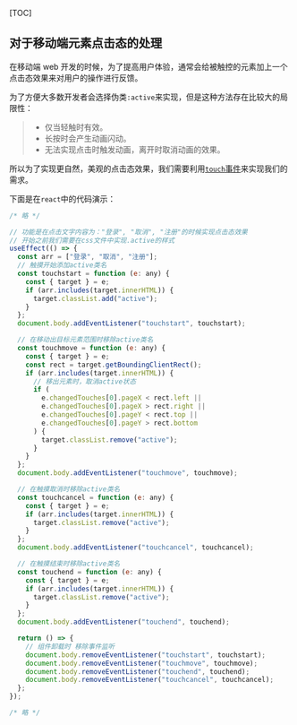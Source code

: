 [TOC]

## 对于移动端元素点击态的处理

在移动端 web 开发的时候，为了提高用户体验，通常会给被触控的元素加上一个点击态效果来对用户的操作进行反馈。

为了方便大多数开发者会选择伪类`:active`来实现，但是这种方法存在比较大的局限性：

> - 仅当轻触时有效。
> - 长按时会产生动画闪动。
> - 无法实现点击时触发动画，离开时取消动画的效果。

所以为了实现更自然，美观的点击态效果，我们需要利用[`touch`事件](https://developer.mozilla.org/zh-CN/docs/Web/API/Touch_events)来实现我们的需求。

下面是在`react`中的代码演示：

```jsx
/* 略 */

// 功能是在点击文字内容为："登录", "取消", "注册"的时候实现点击态效果
// 开始之前我们需要在css文件中实现.active的样式
useEffect(() => {
  const arr = ["登录", "取消", "注册"];
  // 触摸开始添加active类名
  const touchstart = function (e: any) {
    const { target } = e;
    if (arr.includes(target.innerHTML)) {
      target.classList.add("active");
    }
  };
  document.body.addEventListener("touchstart", touchstart);

  // 在移动出目标元素范围时移除active类名
  const touchmove = function (e: any) {
    const { target } = e;
    const rect = target.getBoundingClientRect();
    if (arr.includes(target.innerHTML)) {
      // 移出元素时，取消active状态
      if (
        e.changedTouches[0].pageX < rect.left ||
        e.changedTouches[0].pageX > rect.right ||
        e.changedTouches[0].pageY < rect.top ||
        e.changedTouches[0].pageY > rect.bottom
      ) {
        target.classList.remove("active");
      }
    }
  };
  document.body.addEventListener("touchmove", touchmove);

  // 在触摸取消时移除active类名
  const touchcancel = function (e: any) {
    const { target } = e;
    if (arr.includes(target.innerHTML)) {
      target.classList.remove("active");
    }
  };
  document.body.addEventListener("touchcancel", touchcancel);

  // 在触摸结束时移除active类名
  const touchend = function (e: any) {
    const { target } = e;
    if (arr.includes(target.innerHTML)) {
      target.classList.remove("active");
    }
  };
  document.body.addEventListener("touchend", touchend);

  return () => {
    // 组件卸载时 移除事件监听
    document.body.removeEventListener("touchstart", touchstart);
    document.body.removeEventListener("touchmove", touchmove);
    document.body.removeEventListener("touchend", touchend);
    document.body.removeEventListener("touchcancel", touchcancel);
  };
});

/* 略 */
```
